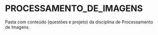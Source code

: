 # PROCESSAMENTO_DE_IMAGENS
Pasta com conteúdo (questões e projeto) da disciplina de Processamento de Imagens.

